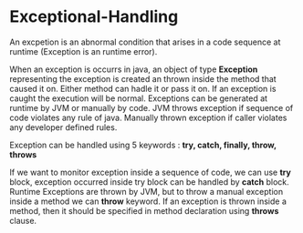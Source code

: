 # Exceptional-Handling


An excpetion is an abnormal condition that arises in a code sequence at runtime (Exception is an runtime error).

 When an exception is occurrs in java, an object of type **Exception** representing the exception is created an thrown inside the method that caused it on. Either method can hadle it or pass it on. If an exception is caught the execution will be normal.
 Exceptions can be generated at runtime by JVM or manually by code. JVM throws exception if sequence of code violates any rule of java. Manually thrown exception if caller violates any developer defined rules.
 
 Exception can be handled using 5 keywords : **try, catch, finally, throw, throws**
 
 If we want to monitor exception inside a sequence of code, we can use **try** block, exception occurred inside try block can be handled by **catch** block. Runtime Exceptions are thrown by JVM, but to throw a manual exception inside a method we can **throw** keyword. If an exception is thrown inside a method, then it should be specified in method declaration using **throws** clause.
